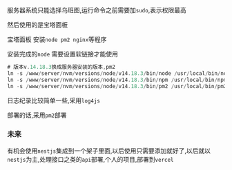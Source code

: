 服务器系统只能选择乌班图,运行命令之前需要加`sudo`,表示权限最高



然后使用的是宝塔面板



宝塔面板  安装`node pm2 nginx`等程序



安装完成的`node` 需要设置软链接才能使用

```javascript
# 版本v.14.18.3换成服务器安装的版本,pm2
ln -s /www/server/nvm/versions/node/v14.18.3/bin/node /usr/local/bin/node
ln -s /www/server/nvm/versions/node/v14.18.3/bin/npm /usr/local/bin/npm
ln -s /www/server/nvm/versions/node/v14.18.3/bin/pm2 /usr/local/bin/pm2
```

日志纪录比较简单一些,采用`log4js`

部署的话,采用`pm2`部署



### 未来

有机会使用`nestjs`集成到一个架子里面,以后使用只需要添加就好了,以后就以`nestjs`为主,处理接口之类的`api`部署,个人的项目,部署到`vercel`

